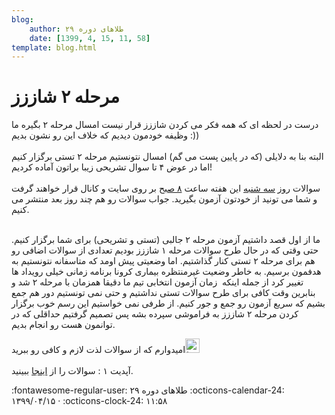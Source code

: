 ```yaml
---
blog:
    author: طلاهای دوره ۲۹
    date: [1399, 4, 15, 11, 58]
template: blog.html
---
```

# مرحله ۲ شاززز

<div class="cnt">
<p>درست در لحظه ای که همه فکر می کردن شاززز قرار نیست امسال مرحله ۲ بگیره ما وظیفه خودمون دیدیم که خلاف این رو نشون بدیم :))<br/><br/>البته بنا به دلایلی (که در پایین پست می گم) امسال نتونستیم مرحله ۲ تستی برگزار کنیم اما در عوض ۴ تا سوال تشریحی زیبا براتون آماده کردیم!<br/><br/>سوالات روز <u>سه شنبه</u> این هفته ساعت <u>۸ صبح</u> بر روی سایت و کانال قرار خواهند گرفت و شما می تونید از خودتون آزمون بگیرید. جواب سوالات رو هم چند روز بعد منتشر می کنیم.<br/> </p>
<p>ما از اول قصد داشتیم آزمون مرحله ۲ جالبی (تستی و تشریحی) برای شما برگزار کنیم. حتی وقتی که در حال طرح سوالات مرحله ۱ شاززز بودیم تعدادی از سوالات اضافی رو هم برای مرحله ۲ تستی کنار گذاشتیم. اما وضعیتی پیش اومد که متاسفانه نتونستیم به هدفمون برسیم. به خاطر وضعیت غیرمنتظره بیماری کرونا برنامه زمانی خیلی رویداد ها تغییر کرد از جمله اینکه  زمان آزمون انتخابی تیم ما دقیقا همزمان با مرحله ۲ شد و بنابرین وقت کافی برای طرح سوالات تستی نداشتیم و حتی نمی تونستیم دور هم جمع بشیم که سریع آزمون رو جمع و جور کنیم. از طرفی نمی خواستیم این رسم خوب برگزار کردن مرحله ۲ شاززز به فراموشی سپرده بشه پس تصمیم گرفتیم حداقلی که در توانمون هست رو انجام بدیم.</p>

<p>امیدوارم که از سوالات لذت لازم و کافی رو ببرید<img alt="laugh" height="23" src="http://blog.ir/media/script/ckeditor/4.12.1/plugins/smiley/images/teeth_smile.png" title="laugh" width="23"/><br/><br/>آپدیت ۱ : سوالات را از <a href="http://bayanbox.ir/info/647876396253035127/Shaazzz-Second-Exam">اینجا</a> ببینید.</p>
</div>

<div class="blog-info" markdown>
<span class="blog-author">
:fontawesome-regular-user: طلاهای دوره ۲۹
</span>
<span class="blog-date">
:octicons-calendar-24: ۱۳۹۹/۰۴/۱۵ · :octicons-clock-24: ۱۱:۵۸
</span>
</div>

